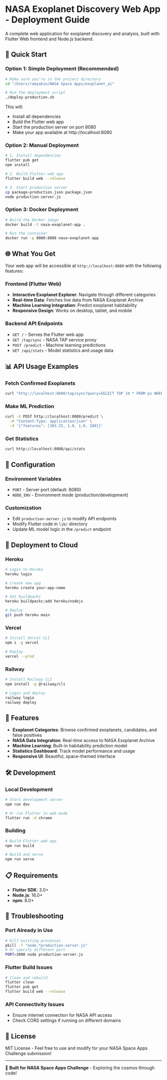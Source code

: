 # NASA Exoplanet Discovery Web App - Deployment Guide

A complete web application for exoplanet discovery and analysis, built with Flutter Web frontend and Node.js backend.

## 🚀 Quick Start

### Option 1: Simple Deployment (Recommended)

```bash
# Make sure you're in the project directory
cd "/Users/ramyakin/NASA Space Apps/exoplanet_ai"

# Run the deployment script
./deploy-production.sh
```

This will:
- Install all dependencies
- Build the Flutter web app
- Start the production server on port 8080
- Make your app available at http://localhost:8080

### Option 2: Manual Deployment

```bash
# 1. Install dependencies
flutter pub get
npm install

# 2. Build Flutter web app
flutter build web --release

# 3. Start production server
cp package-production.json package.json
node production-server.js
```

### Option 3: Docker Deployment

```bash
# Build the Docker image
docker build -t nasa-exoplanet-app .

# Run the container
docker run -p 8080:8080 nasa-exoplanet-app
```

## 🌐 What You Get

Your web app will be accessible at `http://localhost:8080` with the following features:

### Frontend (Flutter Web)
- **Interactive Exoplanet Explorer**: Navigate through different categories
- **Real-time Data**: Fetches live data from NASA Exoplanet Archive
- **Machine Learning Integration**: Predict exoplanet habitability
- **Responsive Design**: Works on desktop, tablet, and mobile

### Backend API Endpoints
- `GET /` - Serves the Flutter web app
- `GET /tap/sync` - NASA TAP service proxy
- `POST /predict` - Machine learning predictions
- `GET /api/stats` - Model statistics and usage data

## 📊 API Usage Examples

### Fetch Confirmed Exoplanets
```bash
curl "http://localhost:8080/tap/sync?query=SELECT TOP 10 * FROM ps WHERE pl_name IS NOT NULL&format=json"
```

### Make ML Prediction
```bash
curl -X POST http://localhost:8080/predict \
  -H "Content-Type: application/json" \
  -d '{"features": [365.25, 1.0, 1.0, 288]}'
```

### Get Statistics
```bash
curl http://localhost:8080/api/stats
```

## 🔧 Configuration

### Environment Variables
- `PORT` - Server port (default: 8080)
- `NODE_ENV` - Environment mode (production/development)

### Customization
- Edit `production-server.js` to modify API endpoints
- Modify Flutter code in `lib/` directory
- Update ML model logic in the `/predict` endpoint

## 🚀 Deployment to Cloud

### Heroku
```bash
# Login to Heroku
heroku login

# Create new app
heroku create your-app-name

# Set buildpacks
heroku buildpacks:add heroku/nodejs

# Deploy
git push heroku main
```

### Vercel
```bash
# Install Vercel CLI
npm i -g vercel

# Deploy
vercel --prod
```

### Railway
```bash
# Install Railway CLI
npm install -g @railway/cli

# Login and deploy
railway login
railway deploy
```

## 📱 Features

- **Exoplanet Categories**: Browse confirmed exoplanets, candidates, and false positives
- **NASA Data Integration**: Real-time access to NASA Exoplanet Archive
- **Machine Learning**: Built-in habitability prediction model
- **Statistics Dashboard**: Track model performance and usage
- **Responsive UI**: Beautiful, space-themed interface

## 🛠 Development

### Local Development
```bash
# Start development server
npm run dev

# Or run Flutter in web mode
flutter run -d chrome
```

### Building
```bash
# Build Flutter web app
npm run build

# Build and serve
npm run serve
```

## 📋 Requirements

- **Flutter SDK**: 3.0+
- **Node.js**: 16.0+
- **npm**: 8.0+

## 🐛 Troubleshooting

### Port Already in Use
```bash
# Kill existing processes
pkill -f "node.*production-server.js"
# Or specify different port
PORT=3000 node production-server.js
```

### Flutter Build Issues
```bash
# Clean and rebuild
flutter clean
flutter pub get
flutter build web --release
```

### API Connectivity Issues
- Ensure internet connection for NASA API access
- Check CORS settings if running on different domains

## 📄 License

MIT License - Feel free to use and modify for your NASA Space Apps Challenge submission!

---

🌌 **Built for NASA Space Apps Challenge** - Exploring the cosmos through code!